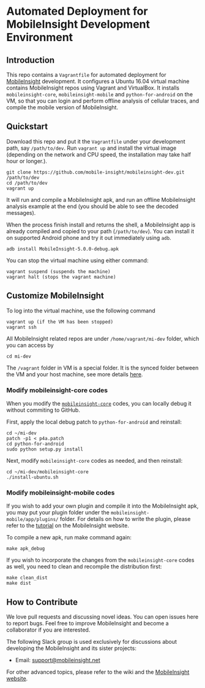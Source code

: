 Automated Deployment for MobileInsight Development Environment
==========


## Introduction

This repo contains a `Vagrantfile` for automated deployment for [MobileInsight](http://www.mobileinsight.net) development. It configures a Ubuntu 16.04 virtual machine contains MobileInsight repos using Vagrant and VirtualBox. It installs `mobileinsight-core`, `mobileinsight-mobile` and `python-for-android` on the VM, so that you can login and perform offline analysis of cellular traces, and compile the mobile version of MobileInsight.

## Quickstart

Download this repo and put it the `Vagrantfile` under your development path, say `/path/to/dev`. Run `vagrant up` and install the virtual image (depending on the network and CPU speed, the installation may take half hour or longer.). 

	git clone https://github.com/mobile-insight/mobileinsight-dev.git /path/to/dev
	cd /path/to/dev
	vagrant up

It will run and compile a MobileInsight apk, and run an offline MobileInsight analysis example at the end (you should be able to see the decoded messages).

When the process finish install and returns the shell, a MobileInsight app is already compiled and copied to your path (`/path/to/dev`). You can install it on supported Android phone and try it out immediately using `adb`.

	adb install MobileInsight-5.0.0-debug.apk

You can stop the virtual machine using either command:

	vagrant suspend (suspends the machine)
	vagrant halt (stops the vagrant machine)

## Customize MobileInsight

To log into the virtual machine, use the following command

	vagrant up (if the VM has been stopped)
	vagrant ssh

All MobileInsight related repos are under `/home/vagrant/mi-dev` folder, which you can access by

	cd mi-dev

The `/vagrant` folder in VM is a special folder. It is the synced folder between the VM and your host machine, see more details [here](https://www.vagrantup.com/docs/synced-folders/).

### Modify mobileinsight-core codes

When you modify the [`mobileinsight-core`](https://github.com/mobile-insight/mobileinsight-core) codes, you can locally debug it without commiting to GitHub.

First, apply the local debug patch to `python-for-android` and reinstall:

	cd ~/mi-dev
	patch -p1 < p4a.patch
	cd python-for-android
	sudo python setup.py install

Next, modify `mobileinsight-core` codes as needed, and then reinstall:

	cd ~/mi-dev/mobileinsight-core
	./install-ubuntu.sh

### Modify mobileinsight-mobile codes

If you wish to add your own plugin and compile it into the MobileInsight apk, you may put your plugin folder under the `mobileinsight-mobile/app/plugins/` folder.
For details on how to write the plugin, please refer to the [tutorial](http://www.mobileinsight.net/tutorial-plugin.html) on the MobileInsight website.

To compile a new apk, run make command again:

	make apk_debug

If you wish to incorporate the changes from the `mobileinsight-core` codes as well, you need to clean and recompile the distribution first:

	make clean_dist
	make dist

## How to Contribute

We love pull requests and discussing novel ideas. You can open issues here to report bugs. Feel free to improve MobileInsight and become a collaborator if you are interested.

The following Slack group is used exclusively for discussions about developing the MobileInsight and its sister projects:

+ Email: support@mobileinsight.net

For other advanced topics, please refer to the wiki and the [MobileInsight website](http://www.mobileinsight.net).
